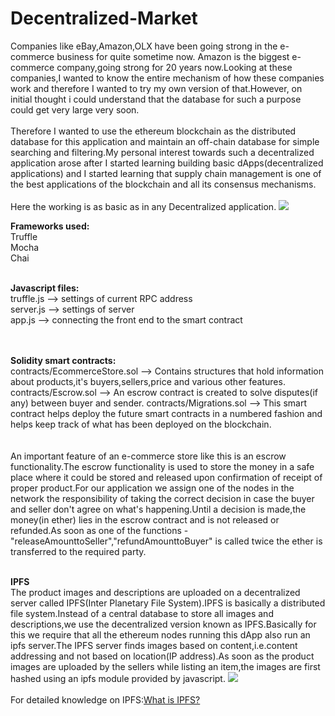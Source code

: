 # Decentralized-Market
Companies like eBay,Amazon,OLX have been going strong in the e-commerce business for quite sometime now.
Amazon is the biggest e-commerce company,going strong for 20 years now.Looking at these companies,I wanted to know the entire mechanism of how these companies work and therefore I wanted to try my own version of that.However, on initial thought i could understand that the database for such a purpose could get very large very soon.
<br><br>
Therefore I wanted to use the ethereum blockchain as the distributed database for this application and maintain an off-chain database for simple searching and filtering.My personal interest towards such a decentralized application arose after I started learning building basic dApps(decentralized applications) and I started learning that supply chain management is one of the best applications of the blockchain and all its consensus mechanisms.
<br><br>
Here the working is as basic as in any Decentralized application.
<img src="https://softwaremill.com/images/uploads/2017/08/ethereum/dapp-architecture.d5f387af.png">


<b>Frameworks used:</b><br>
Truffle<br>
Mocha<br>
Chai<br><br>

<b>Javascript files:</b><br>
truffle.js --> settings of current RPC address<br>
server.js --> settings of server<br>
app.js --> connecting the front end to the smart contract
<br><br><br>

<b>Solidity smart contracts:</b><br>
contracts/EcommerceStore.sol --> Contains structures that hold information about products,it's buyers,sellers,price and various other features.
<br>contracts/Escrow.sol --> An escrow contract is created to solve disputes(if any) between buyer and sender. 
contracts/Migrations.sol --> This smart contract helps deploy the future smart contracts in a numbered fashion and helps keep track of what has been deployed on the blockchain.<br>
<br>
<br>
An important feature of an e-commerce store like this is an escrow functionality.The escrow functionality is used to store the money in a safe place where it could be stored and released upon confirmation of receipt of proper product.For our application we assign one of the nodes in the network the responsibility of taking the correct decision in case the buyer and seller don't agree on what's happening.Until a decision is made,the money(in ether) lies in the escrow contract and is not released or refunded.As soon as one of the functions - "releaseAmounttoSeller","refundAmounttoBuyer" is called twice the ether is transferred to the required party.
<br><br>

<strong>IPFS</strong>
<br>
The product images and descriptions are uploaded on a decentralized server called IPFS(Inter Planetary File System).IPFS is basically a distributed file system.Instead of a central database to store all images and descriptions,we use the decentralized version known as IPFS.Basically for this we require that all the ethereum nodes running this dApp also run an ipfs server.The IPFS server finds images based on content,i.e.content addressing and not based on location(IP address).As soon as the product images are uploaded by the sellers while listing an item,the images are first hashed using an ipfs module provided by javascript. 
<img src="https://karl.tech/content/images/2016/03/dapp-basic-structure.png"> 
<br><br>
For detailed knowledge on IPFS:<a href="https://medium.com/@ConsenSys/an-introduction-to-ipfs-9bba4860abd0">What is IPFS?</a> 



